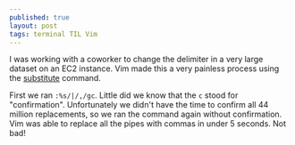 ```yaml
---
published: true
layout: post
tags: terminal TIL Vim
---
```

I was working with a coworker to change the delimiter in a very large dataset on an EC2 instance. Vim made this a very painless process using the [substitute](http://vim.wikia.com/wiki/Search_and_replace) command.

First we ran `:%s/|/,/gc`. Little did we know that the `c` stood for "confirmation". Unfortunately we didn't have the time to confirm all 44 million replacements, so we ran the command again without confirmation. Vim was able to replace all the pipes with commas in under 5 seconds. Not bad!
